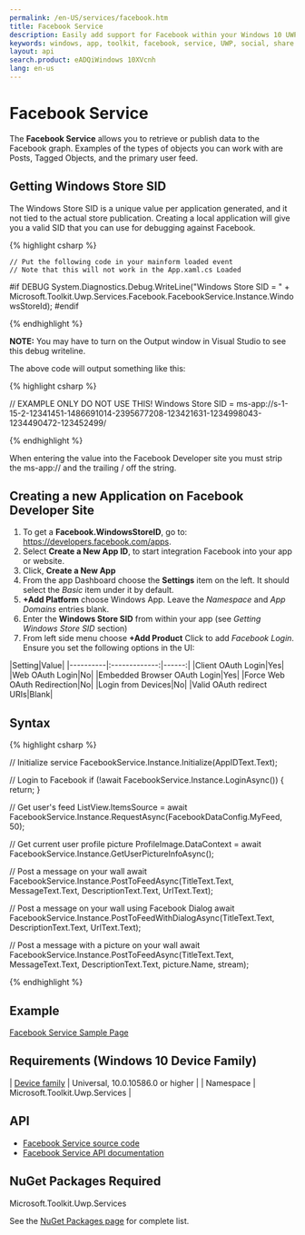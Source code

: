 ```yaml
---
permalink: /en-US/services/facebook.htm
title: Facebook Service
description: Easily add support for Facebook within your Windows 10 UWP Applications
keywords: windows, app, toolkit, facebook, service, UWP, social, share
layout: api
search.product: eADQiWindows 10XVcnh
lang: en-us
---
```


# Facebook Service 

The **Facebook Service** allows you to retrieve or publish data to the Facebook graph. Examples of the types of objects you can work with are Posts, Tagged Objects, and the primary user feed.

## Getting Windows Store SID

The Windows Store SID is a unique value per application generated, and it not tied to the actual store publication.  Creating a local application will give you a valid SID that you can use for debugging against Facebook.  

{% highlight csharp %}


	// Put the following code in your mainform loaded event
	// Note that this will not work in the App.xaml.cs Loaded
#if DEBUG
	System.Diagnostics.Debug.WriteLine("Windows Store SID = " + Microsoft.Toolkit.Uwp.Services.Facebook.FacebookService.Instance.WindowsStoreId);
#endif


{% endhighlight %}


**NOTE:** You may have to turn on the Output window in Visual Studio to see this debug writeline.

The above code will output something like this: 

{% highlight csharp %}

// EXAMPLE ONLY DO NOT USE THIS!
Windows Store SID = ms-app://s-1-15-2-12341451-1486691014-2395677208-123421631-1234998043-1234490472-123452499/

{% endhighlight %}


When entering the value into the Facebook Developer site you must strip the ms-app:// and the trailing / off the string.

## Creating a new Application on Facebook Developer Site

1. To get a **Facebook.WindowsStoreID**, go to: https://developers.facebook.com/apps. 
2. Select **Create a New App ID**, to start integration Facebook into your app or website. 
3. Click, **Create a New App**
4. From the app Dashboard choose the **Settings** item on the left.  It should select the *Basic* item under it by default.
5. **+Add Platform** choose Windows App.  Leave the *Namespace* and *App Domains* entries blank.
6. Enter the **Windows Store SID** from within your app (see *Getting Windows Store SID* section)
7. From left side menu choose **+Add Product** Click to add *Facebook Login*.  Ensure you set the following options in the UI: 


|Setting|Value|
|----------|:-------------:|------:|
|Client OAuth Login|Yes|
|Web OAuth Login|No|
|Embedded Browser OAuth Login|Yes|
|Force Web OAuth Redirection|No|
|Login from Devices|No|
|Valid OAuth redirect URIs|Blank|


## Syntax

{% highlight csharp %}

// Initialize service
FacebookService.Instance.Initialize(AppIDText.Text);

// Login to Facebook
if (!await FacebookService.Instance.LoginAsync())
{
    return;
}

// Get user's feed
ListView.ItemsSource = await FacebookService.Instance.RequestAsync(FacebookDataConfig.MyFeed, 50);

// Get current user profile picture
ProfileImage.DataContext = await FacebookService.Instance.GetUserPictureInfoAsync();

// Post a message on your wall
await FacebookService.Instance.PostToFeedAsync(TitleText.Text, MessageText.Text, DescriptionText.Text, UrlText.Text);

// Post a message on your wall using Facebook Dialog
await FacebookService.Instance.PostToFeedWithDialogAsync(TitleText.Text, DescriptionText.Text, UrlText.Text);

// Post a message with a picture on your wall
await FacebookService.Instance.PostToFeedAsync(TitleText.Text, MessageText.Text, DescriptionText.Text, picture.Name, stream);

{% endhighlight %}
 
## Example

[Facebook Service Sample Page](https://github.com/Microsoft/UWPCommunityToolkit/tree/master/Microsoft.Toolkit.Uwp.SampleApp/SamplePages/Facebook%20Service)

## Requirements (Windows 10 Device Family)

| [Device family](http://go.microsoft.com/fwlink/p/?LinkID=526370) | Universal, 10.0.10586.0 or higher |
| Namespace | Microsoft.Toolkit.Uwp.Services |

## API

* [Facebook Service source code](https://github.com/Microsoft/UWPCommunityToolkit/tree/master/Microsoft.Toolkit.Uwp.Services/Services/Facebook)
* [Facebook Service API documentation]({{site.baseurl}}/{{page.lang}}/api/Microsoft_Toolkit_Uwp_Services_Facebook_FacebookService.htm)


## NuGet Packages Required

Microsoft.Toolkit.Uwp.Services

See the [NuGet Packages page]({{site.baseurl}}/{{page.lang}}/nugetpackages.htm) for complete list.

